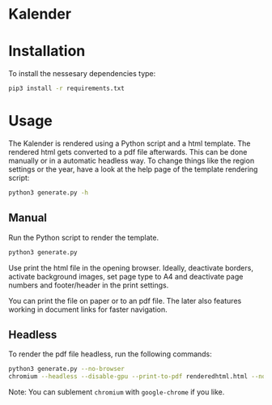 # Kalender

# Installation

To install the nessesary dependencies type:

```bash
pip3 install -r requirements.txt
```

# Usage

The Kalender is rendered using a Python script and a html template. The rendered html gets converted to a pdf file afterwards. This can be done manually or in a automatic headless way. To change things like the region settings or the year, have a look at the help page of the template rendering script:

```bash
python3 generate.py -h
```

## Manual

Run the Python script to render the template.
```bash
python3 generate.py
```

Use print the html file in the opening browser. Ideally, deactivate borders, activate background images, set page type to A4 and deactivate page numbers and footer/header in the print settings.

You can print the file on paper or to an pdf file. The later also features working in document links for faster navigation.


## Headless

To render the pdf file headless, run the following commands:

```bash
python3 generate.py --no-browser
chromium --headless --disable-gpu --print-to-pdf renderedhtml.html --no-margins --run-all-compositor-stages-before-draw --print-to-pdf-no-header
```

Note: You can sublement `chromium` with `google-chrome` if you like.
